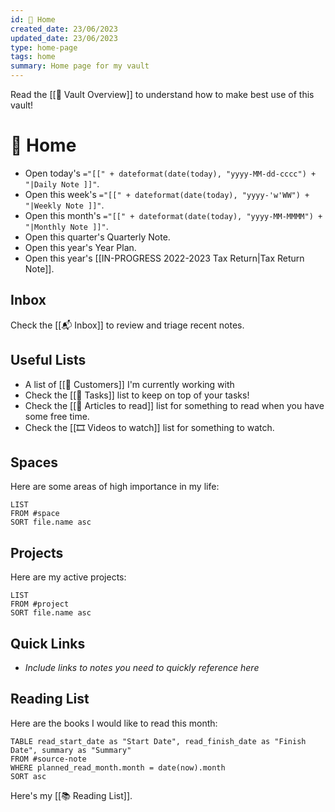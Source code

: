 ```yaml
---
id: 🏡 Home
created_date: 23/06/2023
updated_date: 23/06/2023
type: home-page
tags: home
summary: Home page for my vault
---
```


Read the [[🧠 Vault Overview]] to understand how to make best use of this vault!

# 🏡 Home

- Open today's `="[[" + dateformat(date(today), "yyyy-MM-dd-cccc") + "|Daily Note ]]"`.  
- Open this week's `="[[" + dateformat(date(today), "yyyy-'w'WW") + "|Weekly Note ]]"`.  
- Open this month's `="[[" + dateformat(date(today), "yyyy-MM-MMMM") + "|Monthly Note ]]"`.  
- Open this quarter's Quarterly Note.  
- Open this year's Year Plan.  
- Open this year's [[IN-PROGRESS 2022-2023 Tax Return|Tax Return Note]].

## Inbox

Check the [[📬 Inbox]] to review and triage recent notes.

## Useful Lists

- A list of [[👥 Customers]] I'm currently working with
- Check the [[📝 Tasks]] list to keep on top of your tasks!
- Check the [[📰 Articles to read]] list for something to read when you have some free time. 
- Check the [[🎞️ Videos to watch]] list for something to watch.

## Spaces

Here are some areas of high importance in my life:

```dataview
LIST
FROM #space
SORT file.name asc
```

## Projects

Here are my active projects:

```dataview
LIST
FROM #project
SORT file.name asc
```

## Quick Links

- *Include links to notes you need to quickly reference here*

## Reading List

Here are the books I would like to read this month:

```dataview
TABLE read_start_date as "Start Date", read_finish_date as "Finish Date", summary as "Summary"
FROM #source-note
WHERE planned_read_month.month = date(now).month
SORT asc
```

Here's my [[📚 Reading List]].
